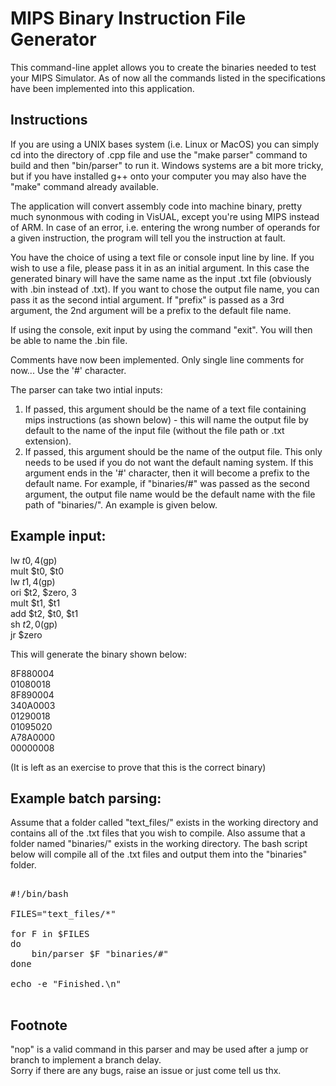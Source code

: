 MIPS Binary Instruction File Generator
===================================

This command-line applet allows you to create the binaries needed to test your MIPS Simulator. As of now all the commands listed in the specifications have been implemented into this application.

Instructions
----------------

If you are using a UNIX bases system (i.e. Linux or MacOS) you can simply cd into the directory of .cpp file and use the "make parser" command to build and then "bin/parser" to run it. Windows systems are a bit more tricky, but if you have installed g++ onto your computer you may also have the "make" command already available.  

The application will convert assembly code into machine binary, pretty much synonmous with coding in VisUAL, except you're using MIPS instead of ARM. In case of an error, i.e. entering the wrong number of operands for a given instruction, the program will tell you the instruction at fault.   

You have the choice of using a text file or console input line by line. If you wish to use a file, please pass it in as an initial argument. In this case the generated binary will have the same name as the input .txt file (obviously with .bin instead of .txt). If you want to chose the output file name, you can pass it as the second intial argument. If "prefix" is passed as a 3rd argument, the 2nd argument will be a prefix to the default file name.  

If using the console, exit input by using the command "exit". You will then be able to name the .bin file.

Comments have now been implemented. Only single line comments for now... Use the '#' character.    

The parser can take two intial inputs:  
1. If passed, this argument should be the name of a text file containing mips instructions (as shown below) - this will name the output file by default to the name of the input file (without the file path or .txt extension).
2. If passed, this argument should be the name of the output file. This only needs to be used if you do not want the default naming system. If this argument ends in the '#' character, then it will become a prefix to the default name. For example, if "binaries/#" was passed as the second argument, the output file name would be the default name with the file path of "binaries/". An example is given below.   

Example input:
--------------  

lw     $t0, 4($gp)        
mult   $t0, $t0  
lw     $t1, 4($gp)       
ori    $t2, $zero, 3      
mult   $t1, $t1      
add    $t2, $t0, $t1  
sh     $t2, 0($gp)  
jr     $zero  

This will generate the binary shown below:  

8F880004   
01080018   
8F890004   
340A0003   
01290018   
01095020   
A78A0000   
00000008  

(It is left as an exercise to prove that this is the correct binary) 

Example batch parsing:
------------------------  

Assume that a folder called "text_files/" exists in the working directory and contains all of the .txt files that you wish to compile. Also assume that a folder named "binaries/" exists in the working directory. The bash script below will compile all of the .txt files and output them into the "binaries" folder.

<pre>

#!/bin/bash

FILES="text_files/*"

for F in $FILES
do
    bin/parser $F "binaries/#"
done

echo -e "Finished.\n"

</pre>

Footnote
--------

"nop" is a valid command in this parser and may be used after a jump or branch to implement a branch delay.  
Sorry if there are any bugs, raise an issue or just come tell us thx.
